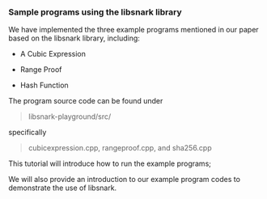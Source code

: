 ### Sample programs using the libsnark library

We have implemented the three example programs mentioned in our paper based on the libsnark library, including:

* A Cubic Expression

* Range Proof

* Hash Function

The program source code can be found under&#x20;

> libsnark-playground/src/

specifically&#x20;

> cubicexpression.cpp, rangeproof.cpp, and sha256.cpp

This tutorial will introduce how to run the example programs;

We will also provide an introduction to our example program codes to demonstrate the use of libsnark.

